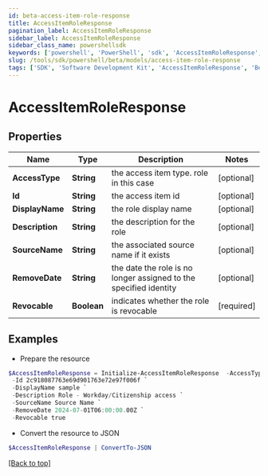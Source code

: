 ```yaml
---
id: beta-access-item-role-response
title: AccessItemRoleResponse
pagination_label: AccessItemRoleResponse
sidebar_label: AccessItemRoleResponse
sidebar_class_name: powershellsdk
keywords: ['powershell', 'PowerShell', 'sdk', 'AccessItemRoleResponse', 'BetaAccessItemRoleResponse'] 
slug: /tools/sdk/powershell/beta/models/access-item-role-response
tags: ['SDK', 'Software Development Kit', 'AccessItemRoleResponse', 'BetaAccessItemRoleResponse']
---
```



# AccessItemRoleResponse

## Properties

Name | Type | Description | Notes
------------ | ------------- | ------------- | -------------
**AccessType** | **String** | the access item type. role in this case | [optional] 
**Id** | **String** | the access item id | [optional] 
**DisplayName** | **String** | the role display name | [optional] 
**Description** | **String** | the description for the role | [optional] 
**SourceName** | **String** | the associated source name if it exists | [optional] 
**RemoveDate** | **String** | the date the role is no longer assigned to the specified identity | [optional] 
**Revocable** | **Boolean** | indicates whether the role is revocable | [required]

## Examples

- Prepare the resource
```powershell
$AccessItemRoleResponse = Initialize-AccessItemRoleResponse  -AccessType role `
 -Id 2c918087763e69d901763e72e97f006f `
 -DisplayName sample `
 -Description Role - Workday/Citizenship access `
 -SourceName Source Name `
 -RemoveDate 2024-07-01T06:00:00.00Z `
 -Revocable true
```

- Convert the resource to JSON
```powershell
$AccessItemRoleResponse | ConvertTo-JSON
```


[[Back to top]](#) 

